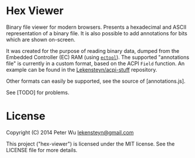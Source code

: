 # Hex Viewer
Binary file viewer for modern browsers. Presents a hexadecimal and ASCII
representation of a binary file. It is also possible to add annotations for
bits which are shown on-screen.

It was created for the purpose of reading binary data, dumped from the Embedded
Controller (EC) RAM (using [`ectool`][1]). The supported "annotations file" is
currently in a custom format, based on the ACPI `Field` function. An example can
be found in the [Lekensteyn/acpi-stuff][2] repository.

Other formats can easily be supported, see the source of [annotations.js].

See [TODO] for problems.

# License
Copyright (C) 2014 Peter Wu <lekensteyn@gmail.com>

This project ("hex-viewer") is licensed under the MIT license. See the LICENSE
file for more details.

 [1]: https://www.coreboot.org/Ectool
 [2]: https://github.com/Lekensteyn/acpi-stuff/blob/master/Clevo-B7130/Clevo_B7130-EC_RAM.txt
